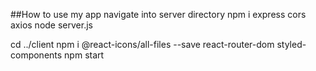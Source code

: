 ##How to use my app
navigate into server directory
npm i express cors axios
node server.js

cd ../client
npm i @react-icons/all-files --save react-router-dom styled-components
npm start